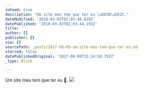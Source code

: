 ```yaml
---
inFeed: true
description: "Um site meu tem que ter eu \uD83D\uDE2C."
dateModified: '2018-03-02T02:03:40.829Z'
datePublished: '2018-03-02T02:03:44.193Z'
title: ''
author: []
publisher: {}
via: {}
sourcePath: _posts/2017-08-09-um-site-meu-tem-que-ter-eu.md
starred: false
datePublishedOriginal: '2017-08-09T15:24:50.752Z'
_type: Blurb

---
```

Um site meu tem que ter eu 😬.
![](https://the-grid-user-content.s3-us-west-2.amazonaws.com/7a1a0d81-7854-48be-ba6d-1b4540347194.jpg)